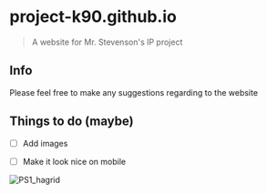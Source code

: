 # project-k90.github.io
>A website for Mr. Stevenson's IP project

## Info
Please feel free to make any suggestions regarding to the website

## Things to do (maybe)
- [ ] Add images
- [ ] Make it look nice on mobile


![PS1_hagrid](https://user-images.githubusercontent.com/105564989/169711734-b68f1f13-d220-4bc7-b950-2a2edd083bd1.png)
